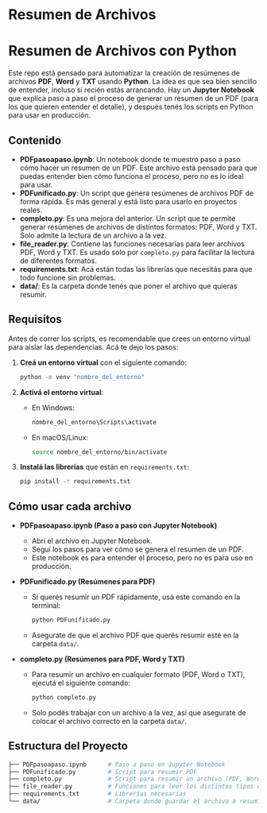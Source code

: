 # Resumen de Archivos

# Resumen de Archivos con Python

Este repo está pensado para automatizar la creación de resúmenes de archivos **PDF**, **Word** y **TXT** usando **Python**. La idea es que sea bien sencillo de entender, incluso si recién estás arrancando. Hay un **Jupyter Notebook** que explica paso a paso el proceso de generar un resumen de un PDF (para los que quieren entender el detalle), y después tenés los scripts en Python para usar en producción.

## Contenido

- **PDFpasoapaso.ipynb**: Un notebook donde te muestro paso a paso cómo hacer un resumen de un PDF. Este archivo está pensado para que puedas entender bien cómo funciona el proceso, pero no es lo ideal para usar.
- **PDFunificado.py**: Un script que genera resúmenes de archivos PDF de forma rápida. Es más general y está listo para usarlo en proyectos reales.
- **completo.py**: Es una mejora del anterior. Un script que te permite generar resúmenes de archivos de distintos formatos: PDF, Word y TXT. Solo admite la lectura de un archivo a la vez.
- **file_reader.py**: Contiene las funciones necesarias para leer archivos PDF, Word y TXT. Es usado solo por `completo.py` para facilitar la lectura de diferentes formatos.
- **requirements.txt**: Acá están todas las librerías que necesitás para que todo funcione sin problemas.
- **data/**: Es la carpeta donde tenés que poner el archivo que quieras resumir.

## Requisitos

Antes de correr los scripts, es recomendable que crees un entorno virtual para aislar las dependencias. Acá te dejo los pasos:

1. **Creá un entorno virtual** con el siguiente comando:

    ```bash
    python -m venv "nombre_del_entorno"
    ```

2. **Activá el entorno virtual**:
    - En Windows:
      ```bash
      nombre_del_entorno\Scripts\activate
      ```
    - En macOS/Linux:
      ```bash
      source nombre_del_entorno/bin/activate
      ```

3. **Instalá las librerías** que están en `requirements.txt`:
    ```bash
    pip install -r requirements.txt
    ```

## Cómo usar cada archivo

- **PDFpasoapaso.ipynb (Paso a paso con Jupyter Notebook)**
    - Abrí el archivo en Jupyter Notebook.
    - Seguí los pasos para ver cómo se genera el resumen de un PDF.
    - Este notebook es para entender el proceso, pero no es para uso en producción.

- **PDFunificado.py (Resúmenes para PDF)**
    - Si querés resumir un PDF rápidamente, usá este comando en la terminal:
      ```bash
      python PDFunificado.py
      ```
    - Asegurate de que el archivo PDF que querés resumir esté en la carpeta `data/`.

- **completo.py (Resúmenes para PDF, Word y TXT)**
    - Para resumir un archivo en cualquier formato (PDF, Word o TXT), ejecutá el siguiente comando:
      ```bash
      python completo.py
      ```
    - Solo podés trabajar con un archivo a la vez, así que asegurate de colocar el archivo correcto en la carpeta `data/`.

## Estructura del Proyecto

```bash
├── PDFpasoapaso.ipynb      # Paso a paso en Jupyter Notebook
├── PDFunificado.py         # Script para resumir PDF
├── completo.py             # Script para resumir un archivo (PDF, Word y TXT)
├── file_reader.py          # Funciones para leer los distintos tipos de archivos
├── requirements.txt        # Librerías necesarias
└── data/                   # Carpeta donde guardar el archivo a resumir
```
